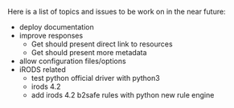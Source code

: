 Here is a list of topics and issues to be work on in the near future:

- deploy documentation
- improve responses
    + Get should present direct link to resources
    + Get should present more metadata
- allow configuration files/options
- iRODS related
    - test python official driver with python3
    - irods 4.2
    - add irods 4.2 b2safe rules with python new rule engine
